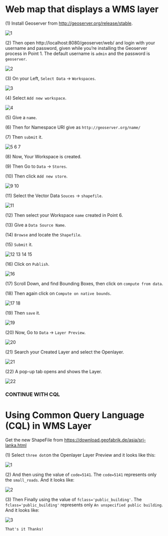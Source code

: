 # Web map that displays a WMS layer

(1) Install Geoserver from http://geoserver.org/release/stable.

![1](img/1.png)

(2) Then open http://localhost:8080/geoserver/web/ and login with your username and password, given while you’re installing the Geoserver process in Point 1. The default username is `admin` and the password is `geoserver`.

![2](img/2.png)

(3) On your Left, `Select Data` → `Workspaces`. 

![3](img/3.png)

(4) Select `Add new workspace`.

![4](img/4.png)

(5) Give a `name`.

(6) Then for Namespace URI give as `http://geoserver.org/name/`

(7) Then `submit` it.

![5 6 7](img/5_6_7.png)

(8) Now, Your Workspace is created.

(9) Then Go to `Data` → `Stores`.

(10) Then click `Add new store`.

![9 10](img/9_10.png)

(11) Select the Vector Data `Souces` → `shapefile`.

![11](img/11.png)

(12) Then select your Workspace `name` created in Point 6.

(13) Give a `Data Source Name`.

(14) `Browse` and locate the `Shapefile`.

(15) `Submit` it.

![12 13 14 15](img/12_13_14_15.png)

(16) Click on `Publish`.

![16](img/16.png)

(17) Scroll Down, and find Bounding Boxes, then click on `compute from data`.

(18) Then again click on `Compute on native bounds`.

![17 18](img/17_18.png)

(19) Then `save` it.

![19](img/19.png)

(20) Now, Go to `Data` → `Layer Preview`.

![20](img/20.png)

(21) Search your Created Layer and select the Openlayer.

![21](img/21.png)

(22) A pop-up tab opens and shows the Layer.

![22](img/22.PNG)

### CONTINUE WITH CQL

# Using Common Query Language (CQL) in WMS Layer

Get the new ShapeFile from https://download.geofabrik.de/asia/sri-lanka.html

(1) Select `three dot`on the Openlayer Layer Preview and it looks like this:
    
![1](CQL/1st.PNG)

(2) And then using the value of `code=5141`. The `code=5141` represents only the `small_roads`. And it looks like:
    
![2](CQL/2nd.PNG)
    
(3) Then Finally using the value of `fclass='public_building'`. The `fclass='public_building'` represents only `An unspecified public building`. And it looks like:
    
![3](CQL/3rd.PNG)

```That's it Thanks!```
